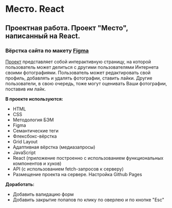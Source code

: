 # Место. React
## Проектная работа. Проект "Место", написанный на React.

### Вёрстка сайта по макету [Figma](https://www.figma.com/file/2cn9N9jSkmxD84oJik7xL7/JavaScript.-Sprint-4?node-id=0%3A1)

[Проект](https://marinaprivalova.github.io/mesto-react/) представляет собой интерактивную страницу, на которой пользователь может делиться с другими пользователями Интернета своими фотографиями.
Пользователь может редактировать свой профиль, добавлять и удалять фотографии, ставить лайки. Другие пользователи, в свою очередь, тоже могут оценивать Ваши фотографии, поставив им лайк.

**В проекте используются:**
* HTML
* CSS
* Методология БЭМ
* Figma
* Семантические теги
* Флексбокс-вёрстка
* Grid Layout
* Адаптивная вёрстка (медиазапросы)
* JavaScript
* React (приложение построенно с использованием функциональных компонентов и хуков)
* API (с использованием fetch-запросов к серверу)
* Размещение проекта на сервере. Наcтройка Github Pages

**Доработать:**
* Добавить валидацию форм
* Добавить закрытие попапов по клику по оверлею и по кнопке "Esc"
